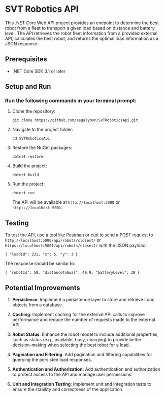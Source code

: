 # SVT Robotics API

This .NET Core Web API project provides an endpoint to determine the best robot from a fleet to transport a given load based on distance and battery level. The API retrieves the robot fleet information from a provided external API, calculates the best robot, and returns the optimal load information as a JSON response.

## Prerequisites

-   .NET Core SDK 3.1 or later

## Setup and Run

### Run the following commands in your terminal prompt:

1.  Clone the repository:

    `git clone https://github.com/aagalyoon/SVTRoboticsApi.git`

3.  Navigate to the project folder:

    `cd SVTRoboticsApi`

4.  Restore the NuGet packages:

    `dotnet restore`

5.  Build the project:

    `dotnet build`

6.  Run the project:

    `dotnet run`

    The API will be available at `http://localhost:5000` or `https://localhost:5001`.


## Testing

To test the API, use a tool like [Postman](https://www.postman.com/) or [curl](https://curl.se/) to send a POST request to `http://localhost:5000/api/robots/closest/` or `https://localhost:5001/api/robots/closest/` with the JSON payload:

`{
"loadId": 231,
"x": 5,
"y": 3
}`

The response should be similar to:

`{
"robotId": 58,
"distanceToGoal": 49.9,
"batteryLevel": 30
}`

## Potential Improvements

1.  **Persistence**: Implement a persistence layer to store and retrieve Load objects from a database.

2.  **Caching**: Implement caching for the external API calls to improve performance and reduce the number of requests made to the external API.

3.  **Robot Status**: Enhance the robot model to include additional properties, such as status (e.g., available, busy, charging) to provide better decision-making when selecting the best robot for a load.

4.  **Pagination and Filtering**: Add pagination and filtering capabilities for querying the persisted load responses.

5.  **Authentication and Authorization**: Add authentication and authorization to protect access to the API and manage user permissions.

6.  **Unit and Integration Testing**: Implement unit and integration tests to ensure the stability and correctness of the application.